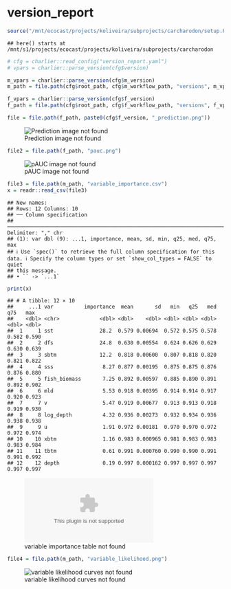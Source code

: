 version_report
================

``` r
source("/mnt/ecocast/projects/koliveira/subprojects/carcharodon/setup.R")
```

    ## here() starts at /mnt/s1/projects/ecocast/projects/koliveira/subprojects/carcharodon

``` r
# cfg = charlier::read_config("version_report.yaml")
# vpars = charlier::parse_version(cfg$version)

m_vpars = charlier::parse_version(cfg$m_version)
m_path = file.path(cfg$root_path, cfg$m_workflow_path, "versions", m_vpars[["major"]], m_vpars[["minor"]], cfg$m_version)

f_vpars = charlier::parse_version(cfg$f_version)
f_path = file.path(cfg$root_path, cfg$f_workflow_path, "versions", f_vpars[["major"]], f_vpars[["minor"]], cfg$f_version)
```

``` r
file = file.path(f_path, paste0(cfg$f_version, "_prediction.png"))
```

<figure>
<img
src="/mnt/s1/projects/ecocast/projects/koliveira/subprojects/carcharodon/workflows/forecast_workflow/versions/v01/1000/v01.1000.11/v01.1000.11_prediction.png"
alt="Prediction image not found" />
<figcaption aria-hidden="true">Prediction image not found</figcaption>
</figure>

``` r
file2 = file.path(f_path, "pauc.png")
```

<figure>
<img
src="/mnt/s1/projects/ecocast/projects/koliveira/subprojects/carcharodon/workflows/forecast_workflow/versions/v01/1000/v01.1000.11/pauc.png"
alt="pAUC image not found" />
<figcaption aria-hidden="true">pAUC image not found</figcaption>
</figure>

``` r
file3 = file.path(m_path, "variable_importance.csv")
x = readr::read_csv(file3)
```

    ## New names:
    ## Rows: 12 Columns: 10
    ## ── Column specification
    ## ──────────────────────────────────────────────────────────────────────────────────────────────────────────────────────── Delimiter: "," chr
    ## (1): var dbl (9): ...1, importance, mean, sd, min, q25, med, q75, max
    ## ℹ Use `spec()` to retrieve the full column specification for this data. ℹ Specify the column types or set `show_col_types = FALSE` to quiet
    ## this message.
    ## • `` -> `...1`

``` r
print(x)
```

    ## # A tibble: 12 × 10
    ##     ...1 var          importance  mean       sd   min   q25   med   q75   max
    ##    <dbl> <chr>             <dbl> <dbl>    <dbl> <dbl> <dbl> <dbl> <dbl> <dbl>
    ##  1     1 sst               28.2  0.579 0.00694  0.572 0.575 0.578 0.582 0.590
    ##  2     2 dfs               24.8  0.630 0.00554  0.624 0.626 0.629 0.630 0.639
    ##  3     3 sbtm              12.2  0.818 0.00600  0.807 0.818 0.820 0.821 0.822
    ##  4     4 sss                8.27 0.877 0.00195  0.875 0.875 0.876 0.876 0.880
    ##  5     5 fish_biomass       7.25 0.892 0.00597  0.885 0.890 0.891 0.892 0.902
    ##  6     6 mld                5.53 0.918 0.00395  0.914 0.914 0.917 0.920 0.923
    ##  7     7 v                  5.47 0.919 0.00677  0.913 0.913 0.918 0.919 0.930
    ##  8     8 log_depth          4.32 0.936 0.00273  0.932 0.934 0.936 0.938 0.938
    ##  9     9 u                  1.91 0.972 0.00181  0.970 0.970 0.972 0.972 0.974
    ## 10    10 xbtm               1.16 0.983 0.000965 0.981 0.983 0.983 0.983 0.984
    ## 11    11 tbtm               0.61 0.991 0.000760 0.990 0.990 0.991 0.991 0.992
    ## 12    12 depth              0.19 0.997 0.000162 0.997 0.997 0.997 0.997 0.997

<figure>
<embed
src="/mnt/s1/projects/ecocast/projects/koliveira/subprojects/carcharodon/workflows/modeling_workflow/versions/v01/100/v01.100.11/variable_importance.csv" />
<figcaption aria-hidden="true">variable importance table not
found</figcaption>
</figure>

``` r
file4 = file.path(m_path, "variable_likelihood.png")
```

<figure>
<img
src="/mnt/s1/projects/ecocast/projects/koliveira/subprojects/carcharodon/workflows/modeling_workflow/versions/v01/100/v01.100.11/variable_likelihood.png"
alt="variable likelihood curves not found" />
<figcaption aria-hidden="true">variable likelihood curves not
found</figcaption>
</figure>
